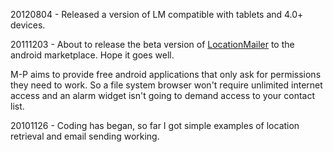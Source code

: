 20120804 - Released a version of LM compatible with tablets and 4.0+ devices.

20111203 - About to release the beta version of [LocationMailer](https://market.android.com/publish/Home#AppEditorPlace:p=org.mcjug.locationmailer) to the android marketplace. Hope it goes well.


M-P aims to provide free android applications that only ask for permissions they need to work. So a file system browser won't require unlimited internet access and an alarm widget isn't going to demand access to your contact list.

20101126 - Coding has began, so far I got simple examples of location retrieval and email sending working.